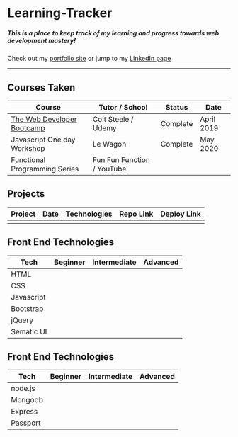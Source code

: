 # Learning-Tracker
##### This is a place to keep track of my learning and progress towards web development mastery!
Check out my [portfolio site](http://www.mikeback.me "mikeback.me") or jump to my [LinkedIn page](https://www.linkedin.com/in/mikeback "linkedin.com/in/mikeback")

---

## Courses Taken
| Course | Tutor / School | Status |  Date |
|--------|----------------|--------|-------|
|[The Web Developer Bootcamp](https://www.udemy.com/course/the-web-developer-bootcamp "The Web Developers Bootcamp")|Colt Steele / Udemy|Complete|April 2019|
|Javascript One day Workshop | Le Wagon | Complete | May 2020
|Functional Programming Series | Fun Fun Function / YouTube |



## Projects
| Project | Date | Technologies | Repo Link |  Deploy Link |
|---------|------|--------------|-----------|--------------|
|  |   |   |

## Front End Technologies
| Tech    | Beginner | Intermediate | Advanced | 
|---------|----------|--------------|----------|
|HTML|  |   |   |
|CSS|  |   |   |
|Javascript|  |   |   |
|Bootstrap|  |   |   |
|jQuery|  |   |   |
|Sematic UI|  |   |   |

## Front End Technologies
| Tech    | Beginner | Intermediate | Advanced | 
|---------|----------|--------------|----------|
|node.js|   |   |   |
|Mongodb|  |   |   |
|Express|  |   |   |
|Passport|  |   |   |
